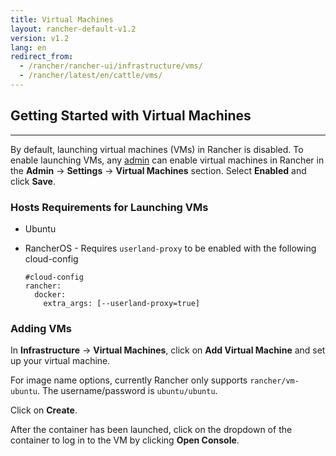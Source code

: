 ```yaml
---
title: Virtual Machines
layout: rancher-default-v1.2
version: v1.2
lang: en
redirect_from:
  - /rancher/rancher-ui/infrastructure/vms/
  - /rancher/latest/en/cattle/vms/
---
```


## Getting Started with Virtual Machines
---

By default, launching virtual machines (VMs) in Rancher is disabled. To enable launching VMs, any [admin]({{site.baseurl}}/rancher/{{page.version}}/{{page.lang}}/configuration/access-control/#admin) can enable virtual machines in Rancher in the **Admin** -> **Settings** -> **Virtual Machines** section. Select **Enabled** and click **Save**.

### Hosts Requirements for Launching VMs

* Ubuntu
* RancherOS - Requires `userland-proxy` to be enabled with the following cloud-config

   ```
   #cloud-config
   rancher:
     docker:
       extra_args: [--userland-proxy=true]                                                                                                   
   ```

### Adding VMs

In **Infrastructure** -> **Virtual Machines**, click on **Add Virtual Machine** and set up your virtual machine.

For image name options, currently Rancher only supports `rancher/vm-ubuntu`. The username/password is `ubuntu/ubuntu`.

Click on **Create**.

After the container has been launched, click on the dropdown of the container to log in to the VM by clicking **Open Console**.
